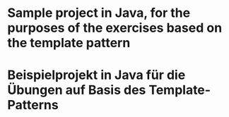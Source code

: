 # Sample project in Java, for the purposes of the exercises based on the template pattern

# Beispielprojekt in Java für die Übungen auf Basis des Template-Patterns

